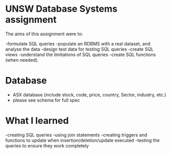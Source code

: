 # UNSW Database Systems assignment
The aims of this assignment were to:

-formulate SQL queries
-populate an RDBMS with a real dataset, and analyse the data
-design test data for testing SQL queries
-create SQL views
-understand the limitations of SQL queries 
-create SQL functions (when needed).

# Database
- ASX database (include stock, code, price, country, Sector, industry, etc.)
- please see schema for full spec

# What I learned
-creating SQL queries
-using join statements
-creating triggers and functions to update when insertion/deletion/update executed
-testing the queries to ensure they work completely


